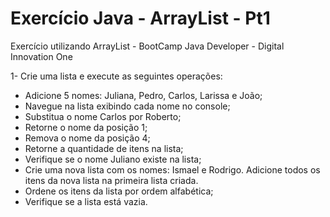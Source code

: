 # Exercício Java - ArrayList - Pt1
Exercício utilizando ArrayList - BootCamp Java Developer - Digital Innovation One

1- Crie uma lista e execute as seguintes operações:
- Adicione 5 nomes: Juliana, Pedro, Carlos, Larissa e João;
- Navegue na lista exibindo cada nome no console;
- Substitua o nome Carlos por Roberto;
- Retorne o nome da posição 1;
- Remova o nome da posição 4;
- Retorne a quantidade de itens na lista;
- Verifique se o nome Juliano existe na lista;
- Crie uma nova lista com os nomes: Ismael e Rodrigo. Adicione todos os itens da nova lista na primeira lista criada.
- Ordene os itens da lista por ordem alfabética;
- Verifique se a lista está vazia.